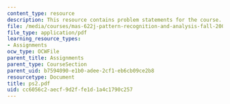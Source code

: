 ```yaml
---
content_type: resource
description: This resource contains problem statements for the course.
file: /media/courses/mas-622j-pattern-recognition-and-analysis-fall-2006/cc6056c2aecf9d2ffe1d1a4c1790c257_ps2.pdf
file_type: application/pdf
learning_resource_types:
- Assignments
ocw_type: OCWFile
parent_title: Assignments
parent_type: CourseSection
parent_uid: b7594090-e1b0-adee-2cf1-eb6cb09ce2b8
resourcetype: Document
title: ps2.pdf
uid: cc6056c2-aecf-9d2f-fe1d-1a4c1790c257
---
```

